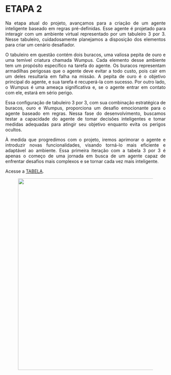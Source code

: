# **ETAPA 2**

<p ALIGN = justify >Na etapa atual do projeto, avançamos para a criação de um agente inteligente baseado em regras pré-definidas. Esse agente é projetado para interagir com um ambiente virtual representado por um tabuleiro 3 por 3. Nesse tabuleiro, cuidadosamente planejamos a disposição dos elementos para criar um cenário desafiador.</p>

<p ALIGN = justify >O tabuleiro em questão contém dois buracos, uma valiosa pepita de ouro e uma temível criatura chamada Wumpus. Cada elemento desse ambiente tem um propósito específico na tarefa do agente. Os buracos representam armadilhas perigosas que o agente deve evitar a todo custo, pois cair em um deles resultaria em falha na missão. A pepita de ouro é o objetivo principal do agente, e sua tarefa é recuperá-la com sucesso. Por outro lado, o Wumpus é uma ameaça significativa e, se o agente entrar em contato com ele, estará em sério perigo.</p>

<p ALIGN = justify >Essa configuração de tabuleiro 3 por 3, com sua combinação estratégica de buracos, ouro e Wumpus, proporciona um desafio emocionante para o agente baseado em regras. Nessa fase do desenvolvimento, buscamos testar a capacidade do agente de tomar decisões inteligentes e tomar medidas adequadas para atingir seu objetivo enquanto evita os perigos ocultos.</p>

<p ALIGN = justify >À medida que progredimos com o projeto, iremos aprimorar o agente e introduzir novas funcionalidades, visando torná-lo mais eficiente e adaptável ao ambiente. Essa primeira iteração com a tabela 3 por 3 é apenas o começo de uma jornada em busca de um agente capaz de enfrentar desafios mais complexos e se tornar cada vez mais inteligente.</p>

Acesse a [TABELA](https://docs.google.com/spreadsheets/d/1P9ERyc96ZGstzZdIpT79o8C-XpIPPAhLF2d93hOksVY/edit?usp=sharing).

<figure>
<center>
<img src='https://drive.google.com/uc?export=view&id=1EoFJfMuvUNYNsFybpXBKaqlrBpadyyxQ' width="600"  />
</center>
</figure>

